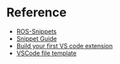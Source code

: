 

# Reference 
- [ROS-Snippets](https://github.com/SweiLz/ROS-Snippets)
- [Snippet Guide](https://code.visualstudio.com/api/language-extensions/snippet-guide)
- [Build your first VS code extension](https://www.youtube.com/watch?v=PGAu06_E_BU)
- [VSCode file template](https://github.com/brpaz/vscode-file-templates-ext)